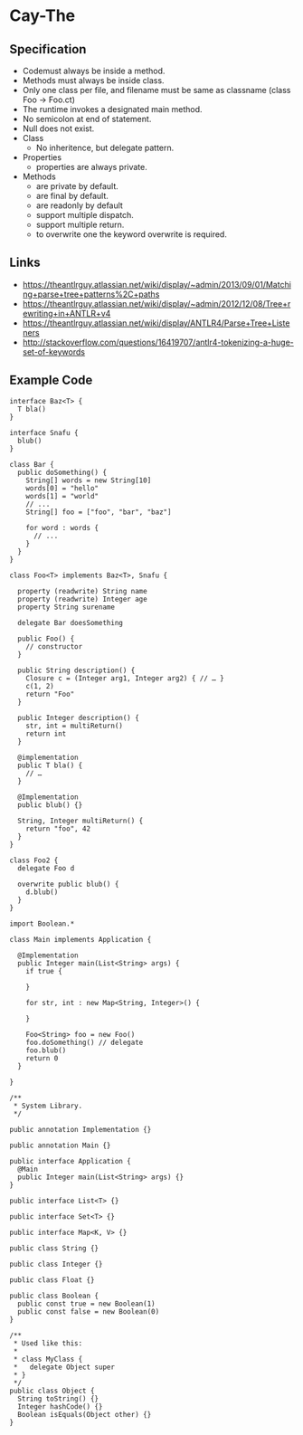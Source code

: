 # Cay-The

## Specification

- Codemust always be inside a method.
- Methods must always be inside class.
- Only one class per file, and filename must be same as classname (class Foo -> Foo.ct)
- The runtime invokes a designated main method.
- No semicolon at end of statement.
- Null does not exist.
- Class
    - No inheritence, but delegate pattern.
- Properties
    - properties are always private.
- Methods
    - are private by default.
    - are final by default.
    - are readonly by default
    - support multiple dispatch.
    - support multiple return.
    - to overwrite one the keyword overwrite is required.

## Links

- https://theantlrguy.atlassian.net/wiki/display/~admin/2013/09/01/Matching+parse+tree+patterns%2C+paths
- https://theantlrguy.atlassian.net/wiki/display/~admin/2012/12/08/Tree+rewriting+in+ANTLR+v4
- https://theantlrguy.atlassian.net/wiki/display/ANTLR4/Parse+Tree+Listeners
- http://stackoverflow.com/questions/16419707/antlr4-tokenizing-a-huge-set-of-keywords

## Example Code

    interface Baz<T> {
      T bla()
    }

    interface Snafu {
      blub()
    }

    class Bar {
      public doSomething() {
        String[] words = new String[10]
        words[0] = "hello"
        words[1] = "world"
        // ...
        String[] foo = ["foo", "bar", "baz"]

        for word : words {
          // ...
        }
      }
    }

    class Foo<T> implements Baz<T>, Snafu {

      property (readwrite) String name
      property (readwrite) Integer age
      property String surename

      delegate Bar doesSomething

      public Foo() {
        // constructor
      }

      public String description() {
        Closure c = (Integer arg1, Integer arg2) { // … }
        c(1, 2)
        return "Foo"
      }

      public Integer description() {
        str, int = multiReturn()
        return int
      }

      @implementation
      public T bla() {
        // …
      }

      @Implementation
      public blub() {}

      String, Integer multiReturn() {
        return "foo", 42
      }
    }

    class Foo2 {
      delegate Foo d

      overwrite public blub() {
        d.blub()
      }
    }

    import Boolean.*

    class Main implements Application {

      @Implementation
      public Integer main(List<String> args) {
        if true {

        }

        for str, int : new Map<String, Integer>() {

        }

        Foo<String> foo = new Foo()
        foo.doSomething() // delegate
        foo.blub()
        return 0
      }

    }

    /**
     * System Library.
     */

    public annotation Implementation {}

    public annotation Main {}

    public interface Application {
      @Main
      public Integer main(List<String> args) {}
    }

    public interface List<T> {}

    public interface Set<T> {}

    public interface Map<K, V> {}

    public class String {}

    public class Integer {}

    public class Float {}

    public class Boolean {
      public const true = new Boolean(1)
      public const false = new Boolean(0)
    }

    /**
     * Used like this:
     *
     * class MyClass {
     *   delegate Object super
     * }
     */
    public class Object {
      String toString() {}
      Integer hashCode() {}
      Boolean isEquals(Object other) {}
    }
